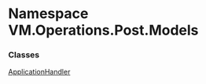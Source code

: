 # Namespace VM.Operations.Post.Models

### Classes

 [ApplicationHandler](VM.Operations.Post.Models.ApplicationHandler.md)


